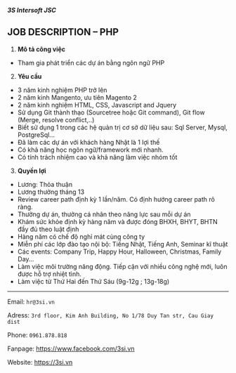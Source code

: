 ***3S Intersoft JSC***

JOB DESCRIPTION – PHP
---

1. **Mô tả công việc**
- Tham gia phát triển các dự án bằng ngôn ngữ PHP
2. **Yêu cầu**
- 3 năm kinh nghiệm PHP trở lên
- 2 năm kinh Mangento, ưu tiên Magento 2
- 2 năm kinh nghiệm HTML, CSS, Javascript and Jquery
- Sử dụng Git thành thạo (Sourcetree hoặc Git command), Git flow (Merge, resolve conflict,..)
- Biết sử dụng 1 trong các hệ quản trị cơ sở dữ liệu sau: Sql Server, Mysql, PostgreSql...
- Đã làm các dự án với khách hàng Nhật là 1 lợi thế
- Có khả năng học ngôn ngữ/framework mới nhanh.
- Có tính trách nhiệm cao và khả năng làm việc nhóm tốt
3. **Quyền lợi**
- Lương: Thỏa thuận
- Lương thưởng tháng 13
- Review career path định kỳ 1 lần/năm. Có định hướng career path rõ ràng.
- Thưởng dự án, thưởng cá nhân theo năng lực sau mỗi dự án
- Khám sức khỏe định kỳ hàng năm và được đóng BHXH, BHYT, BHTN đầy đủ theo luật định
- Hàng năm có chế độ nghỉ mát cùng công ty
- Miễn phí các lớp đào tạo nội bộ: Tiếng Nhật, Tiếng Anh, Seminar kĩ thuật
- Các events: Company Trip, Happy Hour, Halloween, Christmas, Family Day…
- Làm việc môi trường năng động. Tiếp cận với nhiều công nghệ mới, luôn được hỗ trợ nhiệt tình.
- Làm việc từ Thứ Hai đến Thứ Sáu (9g-12g ; 13g-18g)

---
Email: `hr@3si.vn`

Adress: `3rd floor, Kim Anh Building, No 1/78 Duy Tan str, Cau Giay dist`		 

Phone: `0961.878.818`

Fanpage: https://www.facebook.com/3si.vn

Website: https://3si.vn
